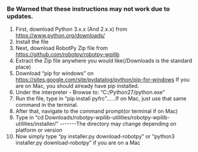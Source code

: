 
### Be Warned that these instructions may not work due to updates. ###

1. First, download Python 3.x.x (And 2.x.x) from https://www.python.org/downloads/
2. Install the file
3. Next, download RobotPy Zip file from https://github.com/robotpy/robotpy-wpilib
4. Extract the Zip file anywhere you would like(/Downloads is the standard place)
5. Download “pip for windows” on https://sites.google.com/site/pydatalog/python/pip-for-windows                         If you are on Mac, you should already have pip installed.
6. Under the interpreter - Browse to: “C:/Python27/python.exe”
7. Run the file, type in “pip install pyfrc”......If on Mac, just use that same command in the terminal.
8. After that, navigate to the command prompt(or terminal if on Mac)
9. Type in “cd Downloads/robotpy-wpilib-utilities/robotpy-wpilib-utilities/installer/” -------The directory may change depending on platform or version
10. Now simply type “py installer.py download-robotpy” or “python3 installer.py download-robotpy” if you are on a Mac
